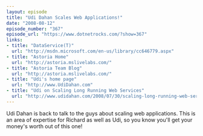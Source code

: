```yaml
---
layout: episode
title: "Udi Dahan Scales Web Applications!"
date: "2008-08-12"
episode_number: "367"
episode_url: "https://www.dotnetrocks.com/?show=367"
links:
- title: "DataService(T)"
  url: "http://msdn.microsoft.com/en-us/library/cc646779.aspx"
- title: "Astoria Home"
  url: "http://astoria.mslivelabs.com/"
- title: "Astoria Team Blog"
  url: "http://astoria.mslivelabs.com/"
- title: "Udi's home page"
  url: "http://www.UdiDahan.com"
- title: "Udi on Scaling Long Running Web Services"
  url: "http://www.udidahan.com/2008/07/30/scaling-long-running-web-services/"
---
```


Udi Dahan is back to talk to the guys about scaling web applications. This is an area of expertise for Richard as well as Udi, so you know you'll get your money's worth out of this one!
